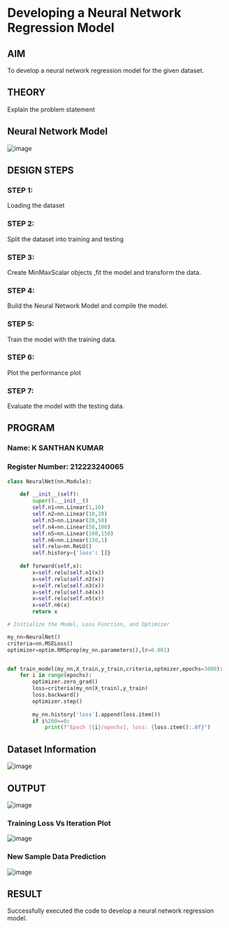 # Developing a Neural Network Regression Model

## AIM

To develop a neural network regression model for the given dataset.

## THEORY

Explain the problem statement

## Neural Network Model

![image](https://github.com/user-attachments/assets/d41c9417-237a-4d9c-a810-20a47d6c86e4)

## DESIGN STEPS

### STEP 1:

Loading the dataset

### STEP 2:

Split the dataset into training and testing

### STEP 3:

Create MinMaxScalar objects ,fit the model and transform the data.

### STEP 4:

Build the Neural Network Model and compile the model.

### STEP 5:

Train the model with the training data.

### STEP 6:

Plot the performance plot

### STEP 7:

Evaluate the model with the testing data.

## PROGRAM
### Name: K SANTHAN KUMAR
### Register Number: 212223240065
```python
class NeuralNet(nn.Module):
    
    def __init__(self):
        super().__init__()
        self.n1=nn.Linear(1,10)
        self.n2=nn.Linear(10,20)
        self.n3=nn.Linear(20,50)
        self.n4=nn.Linear(50,100)
        self.n5=nn.Linear(100,150)
        self.n6=nn.Linear(150,1)
        self.relu=nn.ReLU()
        self.history={'loss': []}
    
    def forward(self,x):
        x=self.relu(self.n1(x))
        x=self.relu(self.n2(x))
        x=self.relu(self.n3(x))
        x=self.relu(self.n4(x))
        x=self.relu(self.n5(x))
        x=self.n6(x)
        return x

# Initialize the Model, Loss Function, and Optimizer

my_nn=NeuralNet()
criteria=nn.MSELoss()
optimizer=optim.RMSprop(my_nn.parameters(),lr=0.001)


def train_model(my_nn,X_train,y_train,criteria,optmizer,epochs=3000):
    for i in range(epochs):
        optimizer.zero_grad()
        loss=criteria(my_nn(X_train),y_train)
        loss.backward()
        optimizer.step()
        
        my_nn.history['loss'].append(loss.item())
        if i%200==0:
            print(f"Epoch [{i}/epochs], loss: {loss.item():.6f}")

```
## Dataset Information

![image](https://github.com/user-attachments/assets/9689f57b-1267-46f3-bc04-2c3d5df837b9)


## OUTPUT

![image](https://github.com/user-attachments/assets/211b71ea-4499-439f-97e6-1468ce7d0bf1)

### Training Loss Vs Iteration Plot

![image](https://github.com/user-attachments/assets/b5711f72-80a2-4cb7-973d-ae3e34bdd866)

### New Sample Data Prediction

![image](https://github.com/user-attachments/assets/490f3da4-efb0-49ec-abcb-fac14ad59b3c)

## RESULT

Successfully executed the code to develop a neural network regression model.
